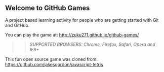 ## Welcome to GitHub Games

A project based learning activity for people who are getting started with Git and GitHub.

You can play the game at: http://zuku271.github.io/github-games/

>> _*SUPPORTED BROWSERS*: Chrome, Firefox, Safari, Opera and IE9+_

This fun open source game was cloned from: https://github.com/jakesgordon/javascript-tetris

